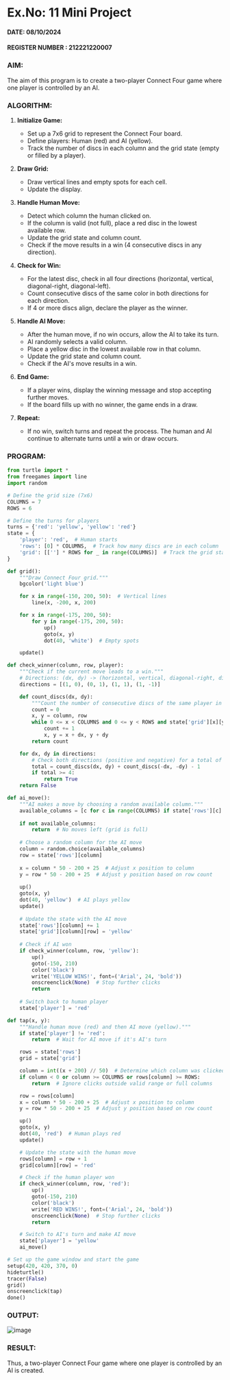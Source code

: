 # Ex.No: 11  Mini Project 
#### DATE: 08/10/2024                                                                            
#### REGISTER NUMBER : 212221220007
### AIM: 
The aim of this program is to create a two-player Connect Four game where one player is controlled by an AI.

### ALGORITHM:


1. **Initialize Game:**
   - Set up a 7x6 grid to represent the Connect Four board.
   - Define players: Human (red) and AI (yellow).
   - Track the number of discs in each column and the grid state (empty or filled by a player).

2. **Draw Grid:**
   - Draw vertical lines and empty spots for each cell.
   - Update the display.

3. **Handle Human Move:**
   - Detect which column the human clicked on.
   - If the column is valid (not full), place a red disc in the lowest available row.
   - Update the grid state and column count.
   - Check if the move results in a win (4 consecutive discs in any direction).

4. **Check for Win:**
   - For the latest disc, check in all four directions (horizontal, vertical, diagonal-right, diagonal-left).
   - Count consecutive discs of the same color in both directions for each direction.
   - If 4 or more discs align, declare the player as the winner.

5. **Handle AI Move:**
   - After the human move, if no win occurs, allow the AI to take its turn.
   - AI randomly selects a valid column.
   - Place a yellow disc in the lowest available row in that column.
   - Update the grid state and column count.
   - Check if the AI's move results in a win.

6. **End Game:**
   - If a player wins, display the winning message and stop accepting further moves.
   - If the board fills up with no winner, the game ends in a draw.

7. **Repeat:**
   - If no win, switch turns and repeat the process. The human and AI continue to alternate turns until a win or draw occurs.

### PROGRAM:

```python
from turtle import *
from freegames import line
import random

# Define the grid size (7x6)
COLUMNS = 7
ROWS = 6

# Define the turns for players
turns = {'red': 'yellow', 'yellow': 'red'}
state = {
    'player': 'red',  # Human starts
    'rows': [0] * COLUMNS,  # Track how many discs are in each column
    'grid': [[''] * ROWS for _ in range(COLUMNS)]  # Track the grid state (color of each cell)
}

def grid():
    """Draw Connect Four grid."""
    bgcolor('light blue')

    for x in range(-150, 200, 50):  # Vertical lines
        line(x, -200, x, 200)

    for x in range(-175, 200, 50):
        for y in range(-175, 200, 50):
            up()
            goto(x, y)
            dot(40, 'white')  # Empty spots

    update()

def check_winner(column, row, player):
    """Check if the current move leads to a win."""
    # Directions: (dx, dy) -> (horizontal, vertical, diagonal-right, diagonal-left)
    directions = [(1, 0), (0, 1), (1, 1), (1, -1)]

    def count_discs(dx, dy):
        """Count the number of consecutive discs of the same player in a direction."""
        count = 0
        x, y = column, row
        while 0 <= x < COLUMNS and 0 <= y < ROWS and state['grid'][x][y] == player:
            count += 1
            x, y = x + dx, y + dy
        return count

    for dx, dy in directions:
        # Check both directions (positive and negative) for a total of 4 discs
        total = count_discs(dx, dy) + count_discs(-dx, -dy) - 1
        if total >= 4:
            return True
    return False

def ai_move():
    """AI makes a move by choosing a random available column."""
    available_columns = [c for c in range(COLUMNS) if state['rows'][c] < ROWS]
    
    if not available_columns:
        return  # No moves left (grid is full)
    
    # Choose a random column for the AI move
    column = random.choice(available_columns)
    row = state['rows'][column]
    
    x = column * 50 - 200 + 25  # Adjust x position to column
    y = row * 50 - 200 + 25  # Adjust y position based on row count
    
    up()
    goto(x, y)
    dot(40, 'yellow')  # AI plays yellow
    update()
    
    # Update the state with the AI move
    state['rows'][column] += 1
    state['grid'][column][row] = 'yellow'
    
    # Check if AI won
    if check_winner(column, row, 'yellow'):
        up()
        goto(-150, 210)
        color('black')
        write('YELLOW WINS!', font=('Arial', 24, 'bold'))
        onscreenclick(None)  # Stop further clicks
        return
    
    # Switch back to human player
    state['player'] = 'red'

def tap(x, y):
    """Handle human move (red) and then AI move (yellow)."""
    if state['player'] != 'red':
        return  # Wait for AI move if it's AI's turn

    rows = state['rows']
    grid = state['grid']

    column = int((x + 200) // 50)  # Determine which column was clicked
    if column < 0 or column >= COLUMNS or rows[column] >= ROWS:
        return  # Ignore clicks outside valid range or full columns

    row = rows[column]
    x = column * 50 - 200 + 25  # Adjust x position to column
    y = row * 50 - 200 + 25  # Adjust y position based on row count

    up()
    goto(x, y)
    dot(40, 'red')  # Human plays red
    update()

    # Update the state with the human move
    rows[column] = row + 1
    grid[column][row] = 'red'

    # Check if the human player won
    if check_winner(column, row, 'red'):
        up()
        goto(-150, 210)
        color('black')
        write('RED WINS!', font=('Arial', 24, 'bold'))
        onscreenclick(None)  # Stop further clicks
        return

    # Switch to AI's turn and make AI move
    state['player'] = 'yellow'
    ai_move()

# Set up the game window and start the game
setup(420, 420, 370, 0)
hideturtle()
tracer(False)
grid()
onscreenclick(tap)
done()
```



### OUTPUT:
![image](https://github.com/user-attachments/assets/27f4095b-13f9-4f00-afe5-ea1ee07d1d91)



### RESULT:
Thus, a two-player Connect Four game where one player is controlled by an AI is created.
